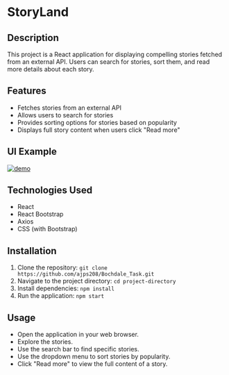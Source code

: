 # StoryLand

## Description

This project is a React application for displaying compelling stories fetched from an external API. Users can search for stories, sort them, and read more details about each story.

## Features

- Fetches stories from an external API
- Allows users to search for stories
- Provides sorting options for stories based on popularity
- Displays full story content when users click "Read more"

## UI Example

<div ><a href="https://ibb.co/3hSwRYr"><img src="https://i.ibb.co/Yjf60TR/demo.png" alt="demo" border="0" /></a>
</div>

## Technologies Used

- React
- React Bootstrap
- Axios
- CSS (with Bootstrap)

## Installation

1. Clone the repository: `git clone https://github.com/ajps208/Bochdale_Task.git`
2. Navigate to the project directory: `cd project-directory`
3. Install dependencies: `npm install`
4. Run the application: `npm start`

## Usage

- Open the application in your web browser.
- Explore the stories.
- Use the search bar to find specific stories.
- Use the dropdown menu to sort stories by popularity.
- Click "Read more" to view the full content of a story.


